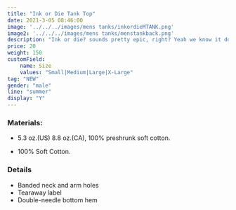 ```yaml
---
title: "Ink or Die Tank Top"
date: 2021-3-05 08:46:00
image: '../../../images/mens tanks/inkordieMTANK.png'
image2: '../../../images/mens tanks/menstankback.png'
description: "Ink or die? sounds pretty epic, right? Yeah we know it does!"
price: 20
weight: 150
customField:
    name: Size
    values: "Small|Medium|Large|X-Large"
tag: "NEW"
gender: "male"
line: "summer"
display: "Y"
---
```


### Materials:  

- 5.3 oz.(US) 8.8 oz.(CA), 100% preshrunk soft cotton.

- 100% Soft Cotton.

### Details 

- Banded neck and arm holes
- Tearaway label
- Double-needle bottom hem